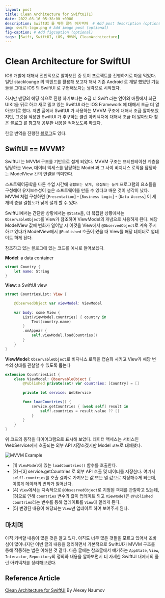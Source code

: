 ```yaml
---
layout: post
title: Clean Architecture for SwiftUI(1)
date: 2022-03-16 05:38:00 +0900
description: SwiftUI 를 위한 클린 아키텍쳐  # Add post description (optional)
img: swift-logo.png # Add image post (optional)
fig-caption: # Add figcaption (optional)
tags: [Swift, SwiftUI, iOS, MVVM, CleanArchitecture]
---
```


# Clean Architecture for SwiftUI
IOS 개발에 대해서 전반적으로 알아보던 중 토이 프로젝트를 진행하기로 마음 먹었다. 일단 stacklounge 의 백엔드를 활용해 보고자 해서 기존 Android 로 개발 했었던 기능들을 그대로 IOS 의 SwiftUI 로 구현해보자는 생각으로 시작했다. 

하지만 맨땅의 헤딩 식으로 진행 하기보다는 조금 더 Swift 라는 언어와 애플에서 최근 UIKit을 뒤로 하고 새로 밀고 있는 SwiftUI 라는 IOS Framework 에 대해서 조금 더 알아보기로 했다. 저번 글에서 SwiftUI 가 사용하는 MVVM 구조에 대해서 조금 알아보았지만, 그것을 적용한 SwiftUI 가 추구하는 클린 아키텍쳐에 대해서 조금 더 알아보다 찾은 [블로그](https://nalexn.github.io/clean-architecture-swiftui/) 를 참고해 공부한 내용을 적어보도록 하겠다. 

한글 번역을 진행한 [블로그](https://gon125.github.io/posts/SwiftUI를-위한-클린-아키텍처/)도 있다. 


## SwiftUI == MVVM?
SwiftUI 는 MVVM 구조를 기반으로 설계 되었다. MVVM 구조는 프레젠테이션 계층을 담당하는 View, 데이터 액세스를 담당하는 Model 과 그 사이 비지니스 로직을 담당하는 ModelView 간의 연결을 의미한다.

소프트웨어공학을 다룬 수업 시간에 `결합도는 낮게, 응집도는 높게` 프로그램의 요소들을 구성해야 유지보수성이 높은 소프트웨어를 만들 수 있다고 배운 것이 생각이 났다. MVVM 처럼 구성하면
[`Presentation`] - [`Business Logic`] - [`Data Access`] 이 세개의 층을 결합도가 낮게 설계 할 수 있다. 

SwiftUI에서는 간단한 상황에서는 `@State`을, 더 복잡한 상황에서는 `ObservableObject`를 View가 참조하여 ViewModel의 개념으로 사용하게 된다. 해당 ModelView 값에 변화가 일어날 시 이것을 View에서 `@ObservedObject`로 계속 주시하고 있다가 ModelView에서 `@Published` 호출이 왔을 때 View를 해당 데이터로 업데이트 하게 된다. 

참조하고 있는 블로그에 있는 코드를 예시로 들어보겠다. 

**Model**: a data container

```swift
struct Country {
    let name: String
}
```

**View**: a SwiftUI view

```swift
struct CountriesList: View {
    
    @ObservedObject var viewModel: ViewModel
    
    var body: some View {
        List(viewModel.countries) { country in
            Text(country.name)
        }
        .onAppear {
            self.viewModel.loadCountries()
        }
    }
}
```

**ViewModel**: `ObservableObject`로 비지니스 로직을 캡슐화 시키고 View가 해당 변수의 상태를 관찰할 수 있도록 돕는다

```swift
extension CountriesList {
    class ViewModel: ObservableObject {
        @Published private(set) var countries: [Country] = []
        
        private let service: WebService
        
        func loadCountries() {
            service.getCountries { [weak self] result in
                self?.countries = result.value ?? []
            }
        }
    }
}
```

위 코드의 동작을 다이어그램으로 표시해 보았다. 데이터 액세스는 서비스인 WebService에서 호출되는 외부 API 저장소겠지만 Model 코드로 대체했다.

![MVVM Example]({{site.baseurl}}/assets/img/mvvm-example1.jpg)

 - [1] `ViewModel`에 있는 `loadCountries()` 함수를 호출한다. 
 - [2]~[3] service.getCountries 로 외부 API 호출 및 데이터를 저장한다. 여기서 `self?.countries`를 호출 결과로 가져오는 값 또는 널 값으로 지정해주게 되는데, 이렇게 데이터의 변화가 일어난다.
 - [4] `View`에서는 지속적으로 `@ObsesrvedObject`로 지정된 객체를 관찰하고 있는데, [3]으로 인해 `countries` 변수의 값이 업데이트 되고 `ViewModel`은 `@Published countries`라는 변수를 통해 업데이트를 `View`에 알리게 된다. 
 - [5] 변경된 내용이 해당되는 `View`만 업데이트 하여 보여주게 된다.

 ## 마치며 
 아직 커버할 내용이 많은 것은 알고 있다. 아직도 너무 많은 것들을 모르고 있어서 조바심이 많이나지만 이번 글의 내용을 정리하면서  기본적으로 SwiftUI가 MVVM 구조를 통해 작동하는 법은 이해한 것 같다. 다음 글에는 참조글에서 얘기하는 `AppState`, `View`, `Interactor`, `Repository`의 정의와 내용을 알아보면서 더 자세한 SwiftUI 내에서의 클린 아키텍쳐를 정리해보겠다.

 ## Reference Article
 [Clean Architecture for SwiftUI](https://nalexn.github.io/clean-architecture-swiftui/) By Alexey Naumov